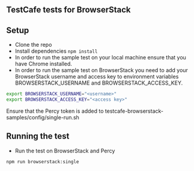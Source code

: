 ## TestCafe tests for BrowserStack


## Setup
* Clone the repo
* Install dependencies `npm install`
* In order to run the sample test on your local machine ensure that you have Chrome installed.
* In order to run the sample test on BrowserStack you need to add your BrowserStack username and access key to environment variables BROWSERSTACK_USERNAME and BROWSERSTACK_ACCESS_KEY.

```sh
export BROWSERSTACK_USERNAME="<username>"
export BROWSERSTACK_ACCESS_KEY="<access key>"
```
Ensure that the Percy token is added to testcafe-browserstack-samples/config/single-run.sh

## Running the test
* Run the test on BrowserStack and Percy

```bash
npm run browserstack:single
```

